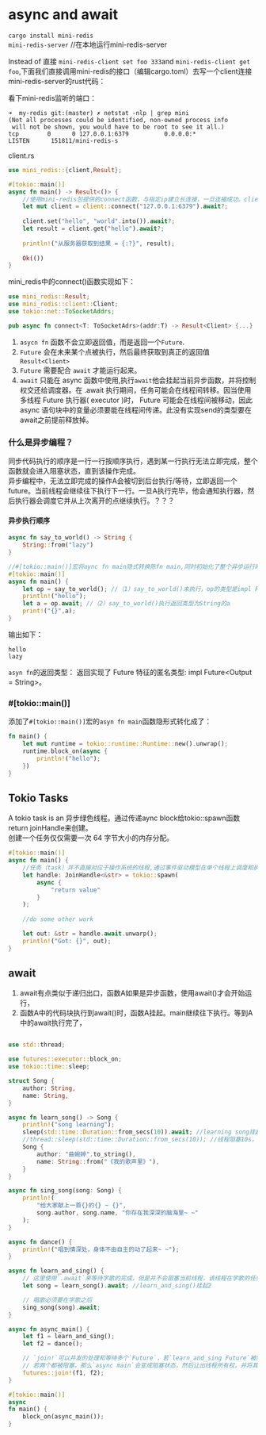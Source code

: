 # async and await

`cargo install mini-redis`  
`mini-redis-server` //在本地运行mini-redis-server  

Instead of 直接 `mini-redis-client set foo 333`and `mini-redis-client get foo`,下面我们直接调用mini-redis的接口（编辑cargo.toml）去写一个client连接mini-redis-server的rust代码：

看下mini-redis监听的端口：  
```shell
➜  my-redis git:(master) ✗ netstat -nlp | grep mini
(Not all processes could be identified, non-owned process info
 will not be shown, you would have to be root to see it all.)
tcp        0      0 127.0.0.1:6379          0.0.0.0:*               LISTEN      151811/mini-redis-s 
```
client.rs
```rust
use mini_redis::{client,Result};

#[tokio::main()]
async fn main() -> Result<()> {
    //使用mini-redis包提供的connect函数，与指定ip建立长连接，一旦连接成功。client初始化完成
    let mut client = client::connect("127.0.0.1:6379").await?;
    
    client.set("hello", "world".into()).await?;
    let result = client.get("hello").await?;
    
    println!("从服务器获取到结果 = {:?}", result);
    
    Ok(())
}
```

mini_redis中的connect()函数实现如下：  
```rust
use mini_redis::Result;
use mini_redis::client::Client;
use tokio::net::ToSocketAddrs;

pub async fn connect<T: ToSocketAdrs>(addr:T) -> Result<Client> {...}
```
1. `asycn fn` 函数不会立即返回值，而是返回一个`Future`.  
2. `Future` 会在未来某个点被执行，然后最终获取到真正的返回值 `Result<Client>`  
3. `Future` 需要配合 `await` 才能运行起来。
4. `await` 只能在 async 函数中使用,执行`await`他会挂起当前异步函数，并将控制权交还给调度器。在 .await 执行期间，任务可能会在线程间转移。因当使用多线程 Future 执行器( executor )时， Future 可能会在线程间被移动，因此 async 语句块中的变量必须要能在线程间传递。此没有实现send的类型要在await之前提前释放掉。


### 什么是异步编程？  
同步代码执行的顺序是一行一行按顺序执行，遇到某一行执行无法立即完成，整个函数就会进入阻塞状态，直到该操作完成。  
异步编程中，无法立即完成的操作A会被切到后台执行/等待，立即返回一个future。当前线程会继续往下执行下一行。一旦A执行完毕，他会通知执行器，然后执行器会调度它并从上次离开的点继续执行。？？？   

#### 异步执行顺序  

```rust
async fn say_to_world() -> String {
    String::from("lazy")
}

//#[tokio::main()]宏将aync fn main隐式转换陈fn main,同时初始化了整个异步运行时
#[tokio::main()]
async fn main() {
    let op = say_to_world(); //（1）say_to_world()未执行，op的类型是impl Future<Output=String>
    println!("hello");
    let a = op.await; //（2）say_to_world()执行返回类型为String的a
    print!("{}",a);
}
```
输出如下：  
```shell
hello
lazy
```
`asyn fn`的返回类型： 返回实现了 Future 特征的匿名类型: impl Future<Output = String>。

### #[tokio::main()]  
添加了`#[tokio::main()]`宏的`asyn fn main`函数隐形式转化成了：
```rust
fn main() {
    let mut runtime = tokio::runtime::Runtime::new().unwrap();
    runtime.block_on(async {
        println!("hello");
    })
}
```
## Tokio Tasks

A tokio task is an 异步绿色线程。通过传递aync block给tokio::spawn函数return joinHandle来创建。  
创建一个任务仅仅需要一次 64 字节大小的内存分配。
```rust
#[tokio::main()]
async fn main() {
    //任务（task）并不直接对应于操作系统的线程,通过事件驱动模型在单个线程上调度和执行的
    let handle: JoinHandle<&str> = tokio::spawn(
        async {
            "return value"
        }
    );
    
    //do some other work

    let out: &str = handle.await.unwarp();
    println!("Got: {}", out);
}
```

## await
1. await有点类似于递归出口，函数A如果是异步函数，使用await()才会开始运行，
2. 函数A中的代码块执行到await()时，函数A挂起。main继续往下执行。等到A中的await执行完了，


```rust

use std::thread;

use futures::executor::block_on;
use tokio::time::sleep;

struct Song {
    author: String,
    name: String,
}

async fn learn_song() -> Song {
    println!("song learning");
    sleep(std::time::Duration::from_secs(10)).await; //learning song挂起1
    //thread::sleep(std::time::Duration::from_secs(10)); //线程阻塞10s，learn_song()无法挂起
    Song {
        author: "曲婉婷".to_string(),
        name: String::from("《我的歌声里》"),
    }
}

async fn sing_song(song: Song) {
    println!(
        "给大家献上一首{}的{} ~ {}",
        song.author, song.name, "你存在我深深的脑海里~ ~"
    );
}

async fn dance() {
    println!("唱到情深处，身体不由自主的动了起来~ ~");
}

async fn learn_and_sing() {
    // 这里使用`.await`来等待学歌的完成，但是并不会阻塞当前线程，该线程在学歌的任务`.await`后，完全可以去执行跳舞的任务
    let song = learn_song().await; //learn_and_sing()挂起2

    // 唱歌必须要在学歌之后
    sing_song(song).await;
}

async fn async_main() {
    let f1 = learn_and_sing();
    let f2 = dance();

    // `join!`可以并发的处理和等待多个`Future`，若`learn_and_sing Future`被阻塞，那`dance Future`可以拿过线程的所有权继续执行。若`dance`也变成阻塞状态，那`learn_and_sing`又可以再次拿回线程所有权，继续执行。
    // 若两个都被阻塞，那么`async main`会变成阻塞状态，然后让出线程所有权，并将其交给`main`函数中的`block_on`执行器
    futures::join!(f1, f2);
}

#[tokio::main()]
async 
fn main() {
    block_on(async_main());
}

```
